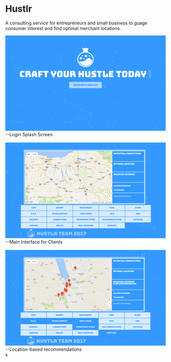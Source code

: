 # Hustlr
A consulting service for entrepreneurs and small business to guage consumer interest and find optimal merchant locations.

![Alt Text](Capture0.PNG)<br/>
--Login Splash Screen<br/><br/>
![Alt Text](Capture1.PNG)<br/>
--Main Interface for Clients<br/><br/>
![Alt Text](Capture2.PNG)<br/>
--Location-based recommendations<br/>s